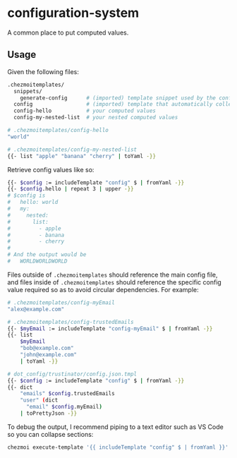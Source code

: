 # configuration-system

A common place to put computed values.

## Usage

Given the following files:

```sh
.chezmoitemplates/
  snippets/
    generate-config      # (imported) template snippet used by the configuration system
  config                 # (imported) template that automatically collects all computed config values, output is formatted as yaml
  config-hello           # your computed values
  config-my-nested-list  # your nested computed values

# .chezmoitemplates/config-hello
"world"

# .chezmoitemplates/config-my-nested-list
{{- list "apple" "banana" "cherry" | toYaml -}}
```

Retrieve config values like so:

```sh
{{- $config := includeTemplate "config" $ | fromYaml -}}
{{- $config.hello | repeat 3 | upper -}}
# $config is
#   hello: world
#   my:
#     nested:
#       list:
#         - apple
#         - banana
#         - cherry
# 
# And the output would be
#   WORLDWORLDWORLD
```

Files outside of `.chezmoitemplates` should reference the main config file, and files inside of `.chezmoitemplates` should reference the specific config value required so as to avoid circular dependencies. For example:

```sh
# .chezmoitemplates/config-myEmail
"alex@example.com"

# .chezmoitemplates/config-trustedEmails
{{- $myEmail := includeTemplate "config-myEmail" $ | fromYaml -}}
{{- list
    $myEmail
    "bob@example.com"
    "john@example.com"
    | toYaml -}}

# dot_config/trustinator/config.json.tmpl
{{- $config := includeTemplate "config" $ | fromYaml -}}
{{- dict
    "emails" $config.trustedEmails
    "user" (dict
      "email" $config.myEmail)
    | toPrettyJson -}}
```

To debug the output, I recommend piping to a text editor such as VS Code so you can collapse sections:

```sh
chezmoi execute-template '{{ includeTemplate "config" $ | fromYaml }}' | code -
```
